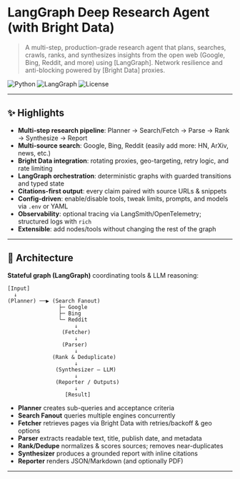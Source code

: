 # LangGraph Deep Research Agent (with Bright Data)

> A multi-step, production-grade research agent that plans, searches, crawls, ranks, and synthesizes insights from the open web (Google, Bing, Reddit, and more) using [LangGraph]. Network resilience and anti-blocking powered by [Bright Data] proxies.

<p align="left">
  <img alt="Python" src="https://img.shields.io/badge/Python-3.10%2B-3776AB.svg" />
  <img alt="LangGraph" src="https://img.shields.io/badge/LangGraph-Agents%20&%20State-blue" />
  <img alt="License" src="https://img.shields.io/badge/License-MIT-green" />
</p>

---

## ✨ Highlights

* **Multi-step research pipeline**: Planner → Search/Fetch → Parse → Rank → Synthesize → Report
* **Multi-source search**: Google, Bing, Reddit (easily add more: HN, ArXiv, news, etc.)
* **Bright Data integration**: rotating proxies, geo-targeting, retry logic, and rate limiting
* **LangGraph orchestration**: deterministic graphs with guarded transitions and typed state
* **Citations-first output**: every claim paired with source URLs & snippets
* **Config-driven**: enable/disable tools, tweak limits, prompts, and models via `.env` or YAML
* **Observability**: optional tracing via LangSmith/OpenTelemetry; structured logs with `rich`
* **Extensible**: add nodes/tools without changing the rest of the graph
---

## 🧠 Architecture

**Stateful graph (LangGraph)** coordinating tools & LLM reasoning:

```
[Input]
  ↓
(Planner) ──▶ (Search Fanout)
                ├─ Google
                ├─ Bing
                └─ Reddit
                     ↓
                 (Fetcher)
                     ↓
                 (Parser)
                     ↓
              (Rank & Deduplicate)
                     ↓
               (Synthesizer – LLM)
                     ↓
               (Reporter / Outputs)
                     ↓
                  [Result]
```

* **Planner** creates sub-queries and acceptance criteria
* **Search Fanout** queries multiple engines concurrently
* **Fetcher** retrieves pages via Bright Data with retries/backoff & geo options
* **Parser** extracts readable text, title, publish date, and metadata
* **Rank/Dedupe** normalizes & scores sources; removes near-duplicates
* **Synthesizer** produces a grounded report with inline citations
* **Reporter** renders JSON/Markdown (and optionally PDF)

---


